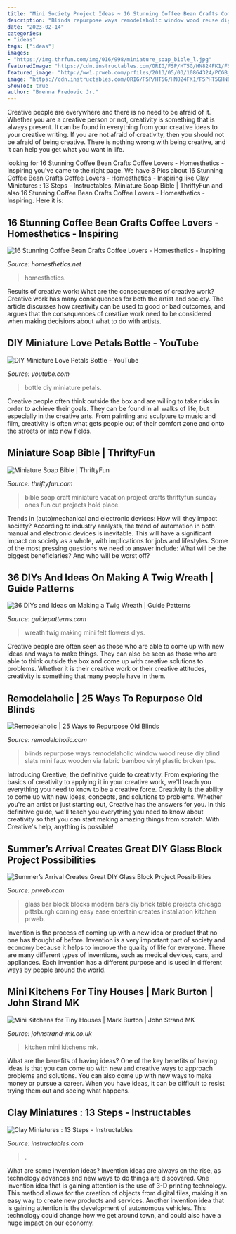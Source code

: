 ```yaml
---
title: "Mini Society Project Ideas ~ 16 Stunning Coffee Bean Crafts Coffee Lovers"
description: "Blinds repurpose ways remodelaholic window wood reuse diy blind slats mini faux wooden via fabric bamboo vinyl plastic broken tps"
date: "2023-02-14"
categories:
- "ideas"
tags: ["ideas"]
images:
- "https://img.thrfun.com/img/016/998/miniature_soap_bible_l.jpg"
featuredImage: "https://cdn.instructables.com/ORIG/FSP/HT5G/HN824FK1/FSPHT5GHN824FK1.jpg?width=2100"
featured_image: "http://ww1.prweb.com/prfiles/2013/05/03/10864324/PCGB_Bars_050712.jpg"
image: "https://cdn.instructables.com/ORIG/FSP/HT5G/HN824FK1/FSPHT5GHN824FK1.jpg?width=2100"
ShowToc: true
author: "Brenna Predovic Jr."
---
```



Creative people are everywhere and there is no need to be afraid of it. Whether you are a creative person or not, creativity is something that is always present. It can be found in everything from your creative ideas to your creative writing. If you are not afraid of creativity, then you should not be afraid of being creative. There is nothing wrong with being creative, and it can help you get what you want in life.

	

		
looking for 16 Stunning Coffee Bean Crafts Coffee Lovers - Homesthetics - Inspiring you've came to the right page. We have 8 Pics about 16 Stunning Coffee Bean Crafts Coffee Lovers - Homesthetics - Inspiring like Clay Miniatures : 13 Steps - Instructables, Miniature Soap Bible | ThriftyFun and also 16 Stunning Coffee Bean Crafts Coffee Lovers - Homesthetics - Inspiring. Here it is:
		
    
## 16 Stunning Coffee Bean Crafts Coffee Lovers - Homesthetics - Inspiring

<img loading=lazy src="http://cdn.homesthetics.net/wp-content/uploads/2017/11/gioflorist_custom_1.jpg" onerror="this.onerror=null;this.src='https://tse3.mm.bing.net/th?id=OIP.5RKiiyC-bTdu4gPZeQQI4AHaLH&amp;pid=15.1';" alt="16 Stunning Coffee Bean Crafts Coffee Lovers - Homesthetics - Inspiring">

_Source: homesthetics.net_

>homesthetics. 

	

Results of creative work: What are the consequences of creative work?
Creative work has many consequences for both the artist and society. The article discusses how creativity can be used to good or bad outcomes, and argues that the consequences of creative work need to be considered when making decisions about what to do with artists.

    
## DIY Miniature Love Petals Bottle - YouTube

<img loading=lazy src="http://i.ytimg.com/vi/pr6y6WaBvZQ/maxresdefault.jpg" onerror="this.onerror=null;this.src='https://tse1.mm.bing.net/th?id=OIP.ddpbYyZFY1WJ8psxzvhy9wHaEK&amp;pid=15.1';" alt="DIY Miniature Love Petals Bottle - YouTube">

_Source: youtube.com_

>bottle diy miniature petals. 

	

Creative people often think outside the box and are willing to take risks in order to achieve their goals. They can be found in all walks of life, but especially in the creative arts. From painting and sculpture to music and film, creativity is often what gets people out of their comfort zone and onto the streets or into new fields.

    
## Miniature Soap Bible | ThriftyFun

<img loading=lazy src="https://img.thrfun.com/img/016/998/miniature_soap_bible_l.jpg" onerror="this.onerror=null;this.src='https://tse3.mm.bing.net/th?id=OIP.a0FHJATPqBLFHEtuT6wEIQHaFs&amp;pid=15.1';" alt="Miniature Soap Bible | ThriftyFun">

_Source: thriftyfun.com_

>bible soap craft miniature vacation project crafts thriftyfun sunday ones fun cut projects hold place. 

	

Trends in (auto)mechanical and electronic devices: How will they impact society?
According to industry analysts, the trend of automation in both manual and electronic devices is inevitable. This will have a significant impact on society as a whole, with implications for jobs and lifestyles. Some of the most pressing questions we need to answer include: What will be the biggest beneficiaries? And who will be worst off?

    
## 36 DIYs And Ideas On Making A Twig Wreath | Guide Patterns

<img loading=lazy src="https://www.guidepatterns.com/wp-content/uploads/2016/12/Mini-Twig-Wreath-with-Felt-Flowers.jpg" onerror="this.onerror=null;this.src='https://tse4.mm.bing.net/th?id=OIP.1UBuyPUkV16uvygsG5gsNwHaJ4&amp;pid=15.1';" alt="36 DIYs and Ideas on Making a Twig Wreath | Guide Patterns">

_Source: guidepatterns.com_

>wreath twig making mini felt flowers diys. 

	

Creative people are often seen as those who are able to come up with new ideas and ways to make things. They can also be seen as those who are able to think outside the box and come up with creative solutions to problems. Whether it is their creative work or their creative attitudes, creativity is something that many people have in them.

    
## Remodelaholic | 25 Ways To Repurpose Old Blinds

<img loading=lazy src="https://i2.wp.com/www.remodelaholic.com/wp-content/uploads/2016/01/25-Ways-to-Repurpose-Old-Blinds-via-Remodelaholic.com_.jpg?resize=600%2C1000&amp;ssl=1" onerror="this.onerror=null;this.src='https://tse3.mm.bing.net/th?id=OIP.-06Z0XhLoXg10gh-WEFKSgHaMW&amp;pid=15.1';" alt="Remodelaholic | 25 Ways to Repurpose Old Blinds">

_Source: remodelaholic.com_

>blinds repurpose ways remodelaholic window wood reuse diy blind slats mini faux wooden via fabric bamboo vinyl plastic broken tps. 

	

Introducing Creative, the definitive guide to creativity. From exploring the basics of creativity to applying it in your creative work, we'll teach you everything you need to know to be a creative force.
Creativity is the ability to come up with new ideas, concepts, and solutions to problems. Whether you're an artist or just starting out, Creative has the answers for you. In this definitive guide, we'll teach you everything you need to know about creativity so that you can start making amazing things from scratch. With Creative's help, anything is possible!

    
## Summer’s Arrival Creates Great DIY Glass Block Project Possibilities

<img loading=lazy src="http://ww1.prweb.com/prfiles/2013/05/03/10864324/PCGB_Bars_050712.jpg" onerror="this.onerror=null;this.src='https://tse3.mm.bing.net/th?id=OIP.Wm3G09A-ukW_tZIKuUt1GQHaGe&amp;pid=15.1';" alt="Summer’s Arrival Creates Great DIY Glass Block Project Possibilities">

_Source: prweb.com_

>glass bar block blocks modern bars diy brick table projects chicago pittsburgh corning easy ease entertain creates installation kitchen prweb. 

	

Invention is the process of coming up with a new idea or product that no one has thought of before. Invention is a very important part of society and economy because it helps to improve the quality of life for everyone. There are many different types of inventions, such as medical devices, cars, and appliances. Each invention has a different purpose and is used in different ways by people around the world.

    
## Mini Kitchens For Tiny Houses | Mark Burton | John Strand MK

<img loading=lazy src="http://johnstrand-mk.co.uk/app/uploads/2017/11/Bespoke-kitchen-with-retractable-doors-AK-7-e1510236873372.jpg" onerror="this.onerror=null;this.src='https://tse4.mm.bing.net/th?id=OIP.17fhwqi9Dh74gBG7Ce-biAHaJ8&amp;pid=15.1';" alt="Mini Kitchens for Tiny Houses | Mark Burton | John Strand MK">

_Source: johnstrand-mk.co.uk_

>kitchen mini kitchens mk. 

	

What are the benefits of having ideas?
One of the key benefits of having ideas is that you can come up with new and creative ways to approach problems and solutions. You can also come up with new ways to make money or pursue a career. When you have ideas, it can be difficult to resist trying them out and seeing what happens.

    
## Clay Miniatures : 13 Steps - Instructables

<img loading=lazy src="https://cdn.instructables.com/ORIG/FSP/HT5G/HN824FK1/FSPHT5GHN824FK1.jpg?width=2100" onerror="this.onerror=null;this.src='https://tse3.mm.bing.net/th?id=OIP.8DRFIzaAtLVBS-bpOgvFJwHaJ4&amp;pid=15.1';" alt="Clay Miniatures : 13 Steps - Instructables">

_Source: instructables.com_

>. 

	

What are some invention ideas?
Invention ideas are always on the rise, as technology advances and new ways to do things are discovered. One invention idea that is gaining attention is the use of 3-D printing technology. This method allows for the creation of objects from digital files, making it an easy way to create new products and services. Another invention idea that is gaining attention is the development of autonomous vehicles. This technology could change how we get around town, and could also have a huge impact on our economy.

